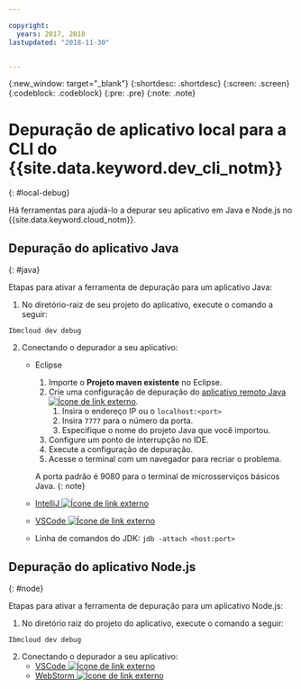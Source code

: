 ```yaml
---

copyright:
  years: 2017, 2018
lastupdated: "2018-11-30"


---
```

{:new_window: target="_blank"}
{:shortdesc: .shortdesc}
{:screen: .screen}
{:codeblock: .codeblock}
{:pre: .pre}
{:note: .note}

# Depuração de aplicativo local para a CLI do {{site.data.keyword.dev_cli_notm}}
{: #local-debug}

Há ferramentas para ajudá-lo a depurar seu aplicativo em Java e Node.js no {{site.data.keyword.cloud_notm}}.

## Depuração do aplicativo Java
{: #java}

Etapas para ativar a ferramenta de depuração para um aplicativo Java:

1. No diretório-raiz de seu projeto do aplicativo, execute o comando a seguir:

```
Ibmcloud dev debug
```

2. Conectando o depurador a seu aplicativo:

	* Eclipse
      1. Importe o **Projeto maven existente** no Eclipse.
      2. Crie uma configuração de depuração do [aplicativo
remoto Java ![Ícone de link externo](../../icons/launch-glyph.svg "Ícone de link externo")](http://help.eclipse.org/neon/index.jsp?topic=%2Forg.eclipse.jdt.doc.user%2Ftasks%2Ftask-remotejava_launch_config.htm).
      		1. Insira o endereço IP ou o `localhost:<port>`  
      		2. Insira `7777` para o número da porta.
      		3. Especifique o nome do projeto Java que você importou.
      6. Configure um ponto de interrupção no IDE.
      7. Execute a configuração de depuração.
      8. Acesse o terminal com um navegador para recriar o problema.  
	   
	   A porta padrão é 9080 para o terminal de microsserviços básicos Java.
	   {: note}

	* [IntelliJ ![Ícone de link externo](../../icons/launch-glyph.svg "Ícone de link externo")](https://www.jetbrains.com/help/idea/2016.3/run-debug-configuration-remote.html)
	* [VSCode ![Ícone de link externo](../../icons/launch-glyph.svg "Ícone de link externo")](https://marketplace.visualstudio.com/items?itemName=donjayamanne.javadebugger)
	* Linha de comandos do JDK: `jdb -attach <host:port>`

## Depuração do aplicativo Node.js
{: #node}

Etapas para ativar a ferramenta de depuração para um aplicativo Node.js:

1. No diretório raiz do projeto do aplicativo, execute o comando a seguir:

```
Ibmcloud dev debug
```

2. Conectando o depurador a seu aplicativo:
	* [VSCode ![Ícone de link externo](../../icons/launch-glyph.svg "Ícone de link externo")](https://blog.docker.com/2016/07/live-debugging-docker/)
	* [WebStorm ![Ícone de link externo](../../icons/launch-glyph.svg "Ícone de link externo")](https://blog.alexseifert.com/2016/10/25/debugging-node-js-in-a-docker-container-with-webstorm/)


<!--
## Swift application debugging - content from mike tunnicliffe
{: #swift}

Steps to enable debug for a Swift application:  

1. On the App server (or system where the Swift application will execute), you should start the 'lldb server':
 - `lldb-server platform -->
<!-- listen <port number>`
2. On the App server, build the Kitura-based server application using the debug configuration:
 - `swift build debug`
3. On the App server, start the Kitura-based server application:
 - `./build/debug/Kitura-Starter`
4. On the client system (also known as the host system), start the 'lldb client':
 - `lldb`
5. Configure lldb client to connect to lldb-server:
 - `(lldb) platform select remote-linux`
 - `(lldb) platform connect connect://<ip address server>:<port number server>`
6. Execute commands to debug remote program:
 - `(lldb) process attach -->
<!--pid 3626`
-->

